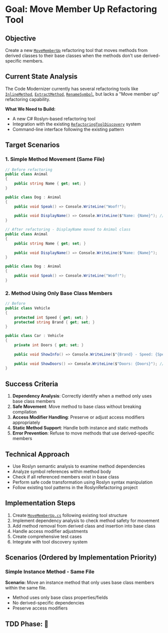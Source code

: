 # Goal: Move Member Up Refactoring Tool

## Objective
Create a new [`MoveMemberUp`](refactoring-tools/RoslynRefactoring/MoveMemberUp.cs) refactoring tool that moves methods from derived classes to their base classes when the methods don't use derived-specific members.

## Current State Analysis
The Code Modernizer currently has several refactoring tools like [`InlineMethod`](refactoring-tools/RoslynRefactoring/InlineMethod.cs:10), [`ExtractMethod`](refactoring-tools/RoslynRefactoring/), [`RenameSymbol`](refactoring-tools/RoslynRefactoring/), but lacks a "Move member up" refactoring capability.

**What We Need to Build:**
- A new C# Roslyn-based refactoring tool
- Integration with the existing [`RefactoringToolDiscovery`](modernizer/tools/refactoring_tool_discovery.py:6) system
- Command-line interface following the existing pattern

## Target Scenarios

### 1. Simple Method Movement (Same File)
```csharp
// Before refactoring
public class Animal
{
    public string Name { get; set; }
}

public class Dog : Animal
{
    public void Speak() => Console.WriteLine("Woof!");
    
    public void DisplayName() => Console.WriteLine($"Name: {Name}"); // Can be moved up
}

// After refactoring - DisplayName moved to Animal class
public class Animal
{
    public string Name { get; set; }
    
    public void DisplayName() => Console.WriteLine($"Name: {Name}");
}

public class Dog : Animal
{
    public void Speak() => Console.WriteLine("Woof!");
}
```

### 2. Method Using Only Base Class Members
```csharp
// Before
public class Vehicle
{
    protected int Speed { get; set; }
    protected string Brand { get; set; }
}

public class Car : Vehicle
{
    private int Doors { get; set; }
    
    public void ShowInfo() => Console.WriteLine($"{Brand} - Speed: {Speed}"); // Can move up
    
    public void ShowDoors() => Console.WriteLine($"Doors: {Doors}"); // Cannot move up
}
```


## Success Criteria
1. **Dependency Analysis**: Correctly identify when a method only uses base class members
2. **Safe Movement**: Move method to base class without breaking compilation
3. **Access Modifier Handling**: Preserve or adjust access modifiers appropriately
4. **Static Method Support**: Handle both instance and static methods
5. **Error Prevention**: Refuse to move methods that use derived-specific members

## Technical Approach
- Use Roslyn semantic analysis to examine method dependencies
- Analyze symbol references within method body
- Check if all referenced members exist in base class
- Perform safe code transformation using Roslyn syntax manipulation
- Follow existing tool patterns in the RoslynRefactoring project

## Implementation Steps
1. Create [`MoveMemberUp.cs`](refactoring-tools/RoslynRefactoring/MoveMemberUp.cs) following existing tool structure
2. Implement dependency analysis to check method safety for movement
3. Add method removal from derived class and insertion into base class
4. Handle access modifier adjustments
5. Create comprehensive test cases
6. Integrate with tool discovery system

## Scenarios (Ordered by Implementation Priority)

### Simple Instance Method - Same File
**Scenario:** Move an instance method that only uses base class members within the same file.
- Method uses only base class properties/fields
- No derived-specific dependencies
- Preserve access modifiers

## TDD Phase: 🔴

